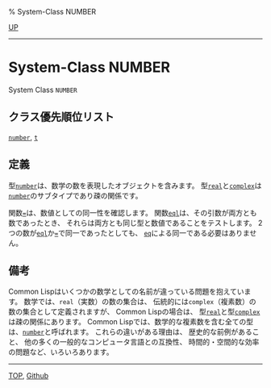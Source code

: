 % System-Class NUMBER

[UP](12.2.html)  

---

# System-Class **NUMBER**


System Class `NUMBER`


## クラス優先順位リスト

[`number`](12.2.number.html),
[`t`](4.4.t-system-class.html)


## 定義

型[`number`](12.2.number.html)は、数学の数を表現したオブジェクトを含みます。
型[`real`](12.2.real.html)と[`complex`](12.2.complex-system-class.html)は
[`number`](12.2.number.html)のサブタイプであり疎の関係です。

関数[`=`](12.2.number-equal.html)は、数値としての同一性を確認します。
関数[`eql`](5.3.eql-function.html)は、その引数が両方とも数であったとき、
それらは両方とも同じ型と数値であることをテストします。
2つの数が[`eql`](5.3.eql-function.html)か[`=`](12.2.number-equal.html)で同一であったとしても、
[`eq`](5.3.eq.html)による同一である必要はありません。


## 備考

Common Lispはいくつかの数学としての名前が違っている問題を抱えています。
数学では、`real`（実数）の数の集合は、
伝統的には`complex`（複素数）の数の集合として定義されますが、
Common Lispの場合は、
型[`real`](12.2.real.html)と型[`complex`](12.2.complex-system-class.html)は疎の関係にあります。
Common Lispでは、数学的な複素数を含む全ての型は、[`number`](12.2.number.html)と呼ばれます。
これらの違いがある理由は、
歴史的な前例があること、
他の多くの一般的なコンピュータ言語との互換性、
時間的・空間的な効率の問題など、いろいろあります。


---
[TOP](index.html),  [Github](https://github.com/nptcl/npt-japanese)

